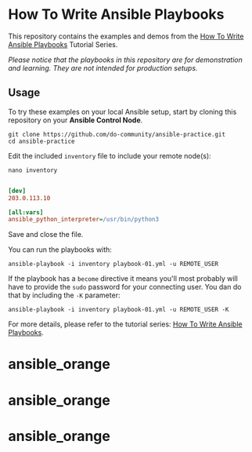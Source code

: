 # How To Write Ansible Playbooks

This repository contains the examples and demos from the [How To Write Ansible Playbooks](https://www.digitalocean.com/community/tutorial_series/how-to-write-ansible-playbooks) Tutorial Series.

_Please notice that the playbooks in this repository are for demonstration and learning. They are not intended for production setups._

## Usage

To try these examples on your local Ansible setup, start by cloning this repository on your **Ansible Control Node**.

```command
git clone https://github.com/do-community/ansible-practice.git
cd ansible-practice
```

Edit the included `inventory` file to include your remote node(s):

```command
nano inventory
```

```ini

[dev]
203.0.113.10

[all:vars]
ansible_python_interpreter=/usr/bin/python3
```

Save and close the file. 

You can run the playbooks with:

```command
ansible-playbook -i inventory playbook-01.yml -u REMOTE_USER
```

If the playbook has a `become` directive it means you'll most probably will have to provide the `sudo` password for your connecting user. You dan do that by including the `-K` parameter:

```command
ansible-playbook -i inventory playbook-01.yml -u REMOTE_USER -K
```

For more details, please refer to the tutorial series: [How To Write Ansible Playbooks](https://www.digitalocean.com/community/tutorial_series/how-to-write-ansible-playbooks).
# ansible_orange
# ansible_orange
# ansible_orange
